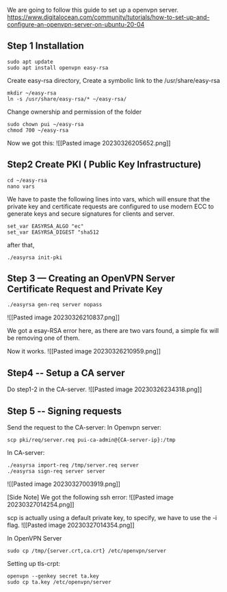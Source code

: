 
We are going to follow this guide to set up a openvpn server.
https://www.digitalocean.com/community/tutorials/how-to-set-up-and-configure-an-openvpn-server-on-ubuntu-20-04


## Step 1 Installation

```
sudo apt update
sudo apt install openvpn easy-rsa
```

Create easy-rsa directory,
Create a symbolic link to the /usr/share/easy-rsa
```
mkdir ~/easy-rsa
ln -s /usr/share/easy-rsa/* ~/easy-rsa/
```

Change ownership and permission of the folder
```
sudo chown pui ~/easy-rsa
chmod 700 ~/easy-rsa
```

Now we got this:
![[Pasted image 20230326205652.png]]

## Step2 Create PKI ( Public Key Infrastructure)

```
cd ~/easy-rsa
nano vars
```

We have to paste the following lines into vars, which will ensure that the private key and certificate requests are configured to use modern ECC to generate keys and secure signatures for clients and server.
```
set_var EASYRSA_ALGO "ec"
set_var EASYRSA_DIGEST "sha512
```


after that,
```
./easyrsa init-pki
```

## Step 3 — Creating an OpenVPN Server Certificate Request and Private Key

```
./easyrsa gen-req server nopass
```
![[Pasted image 20230326210837.png]]

We got a esay-RSA error here, as there are two vars found, a simple fix will be removing one of them.

Now it works.
![[Pasted image 20230326210959.png]]

## Step4 -- Setup a CA server

Do step1-2 in the CA-server.
![[Pasted image 20230326234318.png]]


## Step 5 -- Signing requests
Send the request to the CA-server:
In Openvpn server:
```
scp pki/req/server.req pui-ca-admin@{CA-server-ip}:/tmp
```

In CA-server:
```
./easyrsa import-req /tmp/server.req server
./easyrsa sign-req server server
```

![[Pasted image 20230327003919.png]]

[Side Note]
We got the following ssh error:
![[Pasted image 20230327014254.png]]

scp is actually using a default private key, to specify, we have to use the -i flag.
![[Pasted image 20230327014354.png]]

In OpenVPN Server
```
sudo cp /tmp/{server.crt,ca.crt} /etc/openvpn/server
```

Setting up tls-crpt:
```
openvpn --genkey secret ta.key
sudo cp ta.key /etc/openvpn/server
```

